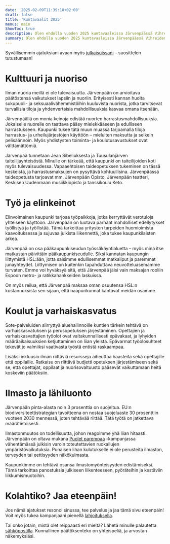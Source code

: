 ```yaml
---
date: '2025-02-09T11:39:18+02:00'
draft: false
title: 'Kuntavaalit 2025'
menus: main
ShowToc: true
description: Olen ehdolla vuoden 2025 kuntavaaleissa Järvenpäässä Vihreiden listalla. Tällä sivulla kerron tärkeimmistä vaaliteemoistani.
summary: Olen ehdolla vuoden 2025 kuntavaaleissa Järvenpäässä Vihreiden listalla. Tällä sivulla kerron tärkeimmistä vaaliteemoistani.
---
```

Syvällisemmin ajatuksiani avaan myös [julkaisuissani](/julkaisut) – suosittelen tutustumaan!

# Kulttuuri ja nuoriso

Ilman nuoria meillä ei ole tulevaisuutta. Järvenpään on arvioitava päätöstensä vaikutukset lapsiin ja nuoriin. Erityisesti kannan huolta sukupuoli- ja seksuaalivähemmistöihin kuuluvista nuorista, jotka tarvitsevat turvallisia tiloja ja yhdenvertaisia mahdollisuuksia kasvaa omana itsenään.

Järvenpäällä on monia keinoja edistää nuorten harrastusmahdollisuuksia. Jokaiselle nuorelle on taattava pääsy mielekkääseen ja edulliseen harrastukseen. Kaupunki tukee tätä muun muassa tarjoamalla tiloja harrastus- ja urheilujärjestöjen käyttöön – mieluiten maksutta ja selkein pelisäännöin. Myös yhdistysten toiminta- ja koulutusavustukset ovat välttämättömiä.

Järvenpää tunnetaan Jean Sibeliuksesta ja Tuusulanjärven taiteilijayhteisöstä. Minulle on tärkeää, että kaupunki on taiteilijoiden koti myös tulevaisuudessa. Vapaaehtoisen taideopetuksen tukeminen on tässä keskeistä, ja harrastusmaksujen on pysyttävä kohtuullisina. Järvenpäässä taideopetusta tarjoavat mm. Järvenpään Opisto, Järvenpään teatteri, Keskisen Uudenmaan musiikkiopisto ja tanssikoulu Keto.

# Työ ja elinkeinot

Elinvoimainen kaupunki tarjoaa työpaikkoja, jotka kerryttävät verotuloja yhteiseen käyttöön. Järvenpään on luotava parhaat mahdolliset edellytykset työllistyä ja työllistää. Tämä tarkoittaa yritysten tarpeiden huomioimista kaavoituksessa ja sujuvaa julkista liikennettä, joka tukee kaupunkilaisten arkea.

Järvenpää on osa pääkaupunkiseudun työssäkäyntialuetta – myös minä itse matkustan päivittäin pääkaupunkiseudulle. Siksi kannatan kaupungin liittymistä HSL:ään, jotta saisimme edullisemmat matkaliput ja paremmat junayhteydet. Liittymisen on kuitenkin tapahduttava neuvotteluasemamme turvaten. Emme voi hyväksyä sitä, että Järvenpää jäisi vain maksajan rooliin Espoon metro- ja ratikkahankkeiden laskuissa.

On myös reilua, että Järvenpää maksaa oman osuutensa HSL:n kustannuksista sen sijaan, että naapurikunnat kantavat meidän osamme.

# Koulut ja varhaiskasvatus

Sote-palveluiden siirryttyä aluehallinnoille kuntien tärkein tehtävä on varhaiskasvatuksen ja perusopetuksen järjestäminen. Opettajien ja varhaiskasvattajien työolot ovat valtakunnallisesti epävakaat, ja lyhyiden määräaikaisuuksien ketjuttaminen on liian yleistä. Epävarmat työolosuhteet tekevät jo valmiiksi vaativasta työstä entistä raskaampaa.

Lisäksi inkluusio ilman riittäviä resursseja aiheuttaa haasteita sekä opettajille että oppilaille. Ratkaisu on riittävä budjetti opetuksen järjestämiseen sekä se, että opettajat, oppilaat ja nuorisovaltuusto pääsevät vaikuttamaan heitä koskeviin päätöksiin.

# Ilmasto ja lähiluonto

Järvenpään pinta-alasta noin 3 prosenttia on suojeltua. EU:n biodiversiteettistrategian tavoitteena on nostaa suojeluaste 30 prosenttiin vuoteen 2030 mennessä, joten tehtävää riittää. Tätä työtä on jatkettava määrätietoisesti.

Ilmastonmuutos on todellisuutta, johon reagoimme yhä liian hitaasti. Järvenpään on oltava mukana [Puolet parempaa](https://www.greenpeace.org/finland/toimi/puolet-parempaa/) -kampanjassa vähentämässä julkisin varoin toteutettavien ruokailujen ympäristövaikutuksia. Punaisen lihan kulutukselle ei ole perusteita ilmaston, terveyden tai eettisyyden näkökulmasta.

Kaupunkimme on tehtävä osansa ilmastomyönteisyyden edistämiseksi. Tämä tarkoittaa panostuksia julkiseen liikenteeseen, pyöräteihin ja kestäviin liikkumismuotoihin.

# Kolahtiko? Jaa eteenpäin!

Jos nämä ajatukset resonoi sinussa, tee palvelus ja jaa tämä sivu eteenpäin! Voit myös tukea kampanjaani pienellä [lahjoituksella](https://vaalit.vihreat.fi/embed/ehdokas/?kieli=fi&vaali=kuntavaalit-2025&kunta=k186&ehdokas=koistinen-antti-7915&valilehti=donate).

Tai onko jotain, mistä olet reippaasti eri mieltä? Lähetä minulle palautetta [sähköpostilla](mailto:koistinen@iki.fi). Kunnallinen päätöksenteko on yhteispeliä, ja arvostan näkemyksiäsi.